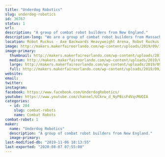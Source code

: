 ```yaml
---
title: "Underdog Robotics"
slug: underdog-robotics
id: 36767
status: 1
url: 
description: "A group of combat robot builders from New England."
description-long: "We are a group of combat robot builders from Massachusetts. Our experience varies from 5 years to brand new."
location: Robot Ruckus - Axe Backwards Heavyweight Arena, Robot Ruckus - Small Arena
image: http://makers.makerfaireorlando.com/wp-content/uploads/2019/09/12694-1024x768.jpg
image-primary:
  thumbnail: http://makers.makerfaireorlando.com/wp-content/uploads/2019/09/12694-150x150.jpg
  medium: http://makers.makerfaireorlando.com/wp-content/uploads/2019/09/12694-300x225.jpg
  large: http://makers.makerfaireorlando.com/wp-content/uploads/2019/09/12694-1024x768.jpg
  full: http://makers.makerfaireorlando.com/wp-content/uploads/2019/09/12694.jpg
website: 
email: 
twitter: 
instagram: 
facebook: https://www.facebook.com/UnderdogRobotics/
youtube: https://www.youtube.com/channel/UCkrw_d_NyPBisFdVqsMUQIA
categories:
  - id: 284
    slug: combat-robots
    name: Combat Robots
combat-robot: 1
maker:
  name: "Underdog Robotics"
  description: "A group of combat robot builders from New England."
  image-primary: 
last-modified-db: "2019-11-06 18:13:55"
last-exported: "2020-08-07 07:55:00"
---
```

